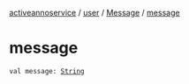 [activeannoservice](../../index.md) / [user](../index.md) / [Message](index.md) / [message](./message.md)

# message

`val message: `[`String`](https://kotlinlang.org/api/latest/jvm/stdlib/kotlin/-string/index.html)